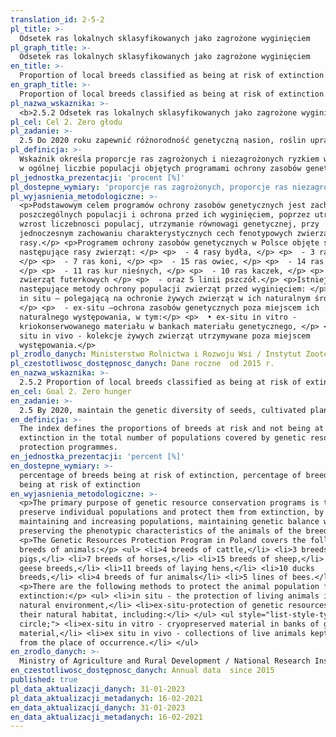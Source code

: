 ```yaml
---
translation_id: 2-5-2
pl_title: >-
  Odsetek ras lokalnych sklasyfikowanych jako zagrożone wyginięciem
pl_graph_title: >-
  Odsetek ras lokalnych sklasyfikowanych jako zagrożone wyginięciem
en_title: >-
  Proportion of local breeds classified as being at risk of extinction
en_graph_title: >-
  Proportion of local breeds classified as being at risk of extinction
pl_nazwa_wskaznika: >-
  <b>2.5.2 Odsetek ras lokalnych sklasyfikowanych jako zagrożone wyginięciem</b>
pl_cel: Cel 2. Zero głodu
pl_zadanie: >-
  2.5 Do 2020 roku zapewnić różnorodność genetyczną nasion, roślin uprawnych, zwierząt hodowlanych i udomowionych oraz powiązanych z nimi dzikich gatunków, w tym poprzez skutecznie zarządzane i różnorodne banki nasion i roślin na poziomie krajowym, regionalnym i międzynarodowym, jak również promować uczciwy i sprawiedliwy podział oraz dostęp do korzyści płynących z wykorzystania zasobów genetycznych oraz związanej z nimi tradycyjnej wiedzy, zgodnie z ustaleniami na szczeblu międzynarodowym
pl_definicja: >-
  Wskaźnik określa proporcje ras zagrożonych i niezagrożonych ryzkiem wyginięcia
  w ogólnej liczbie populacji objętych programami ochrony zasobów genetycznych.
pl_jednostka_prezentacji: 'procent [%]'
pl_dostepne_wymiary: 'proporcje ras zagrożonych, proporcje ras niezagrożonych'
pl_wyjasnienia_metodologiczne: >-
  <p>Podstawowym celem programów ochrony zasobów genetycznych jest zachowanie
  poszczególnych populacji i ochrona przed ich wyginięciem, poprzez utrzymanie i
  wzrost liczebnosci populacj, utrzymanie równowagi genetycznej, przy
  jednoczesnym zachowaniu charakterystycznych cech fenotypowych zwierząt danej
  rasy.</p> <p>Programem ochrony zasobów genetycznych w Polsce objęte są
  następujące rasy zwierząt: </p> <p>  - 4 rasy bydła, </p> <p>  - 3 rasy świń,
  </p> <p>  - 7 ras koni, </p> <p>  - 15 ras owiec, </p> <p>  - 14 ras gęsi,
  </p> <p>  - 11 ras kur nieśnych, </p> <p>  - 10 ras kaczek, </p> <p>  - 4 rasy
  zwierząt futerkowych </p> <p>  - oraz 5 linii pszczół.</p> <p>Istnieją
  następujące metody ochrony populacji zwierząt przed wyginięciem: </p> <p>  -
  in situ – polegającą na ochronie żywych zwierząt w ich naturalnym środowisku,
  </p> <p>  - ex-situ –ochrona zasobów genetycznych poza miejscem ich
  naturalnego występowania, w tym:</p> <p>  • ex-situ in vitro -
  kriokonserwowanego materiału w bankach materiału genetycznego, </p> <p>  • ex
  situ in vivo - kolekcje żywych zwierząt utrzymywane poza miejscem
  występowania.</p>
pl_zrodlo_danych: Ministerstwo Rolnictwa i Rozwoju Wsi / Instytut Zootechniki
pl_czestotliwosc_dostępnosc_danych: Dane roczne  od 2015 r.
en_nazwa_wskaznika: >-
  2.5.2 Proportion of local breeds classified as being at risk of extinction
en_cel: Goal 2. Zero hunger
en_zadanie: >-
  2.5 By 2020, maintain the genetic diversity of seeds, cultivated plants and farmed and domesticated animals and their related wild species, including through soundly managed and diversified seed and plant banks at the national, regional and international levels, and promote access to and fair and equitable sharing of benefits arising from the utilization of genetic resources and associated traditional knowledge, as internationally agreed.
en_definicja: >-
  The index defines the proportions of breeds at risk and not being at risk of
  extinction in the total number of populations covered by genetic resource
  protection programmes.
en_jednostka_prezentacji: 'percent [%]'
en_dostepne_wymiary: >-
  percentage of breeds being at risk of extinction, percentage of breeds not
  being at risk of extinction
en_wyjasnienia_metodologiczne: >-
  <p>The primary purpose of genetic resource conservation programs is to
  preserve individual populations and protect them from extinction, by
  maintaining and increasing populations, maintaining genetic balance while
  preserving the phenotypic characteristics of the animals of the breed.</p>
  <p>The Genetic Resources Protection Program in Poland covers the following
  breeds of animals:</p> <ul> <li>4 breeds of cattle,</li> <li>3 breeds of
  pigs,</li> <li>7 breeds of horses,</li> <li>15 breeds of sheep,</li> <li>14
  geese breeds,</li> <li>11 breeds of laying hens,</li> <li>10 ducks
  breeds,</li> <li>4 breeds of fur animals</li> <li>5 lines of bees.</li> </ul>
  <p>There are the following methods to protect the animal population from
  extinction:</p> <ul> <li>in situ - the protection of living animals in their
  natural environment,</li> <li>ex-situ-protection of genetic resources beyond
  their natural habitat, including:</li> </ul> <ul style="list-style-type:
  circle;"> <li>ex-situ in vitro - cryopreserved material in banks of genetic
  material,</li> <li>ex situ in vivo - collections of live animals kept away
  from the place of occurrence.</li> </ul>
en_zrodlo_danych: >-
  Ministry of Agriculture and Rural Development / National Research Institute of Animal Production
en_czestotliwosc_dostępnosc_danych: Annual data  since 2015
published: true
pl_data_aktualizacji_danych: 31-01-2023
pl_data_aktualizacji_metadanych: 16-02-2021
en_data_aktualizacji_danych: 31-01-2023
en_data_aktualizacji_metadanych: 16-02-2021
---
```

